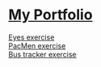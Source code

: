 # [My Portfolio](https://karimsayar.github.io/My-Portfolio-MIT/)
<a href ="https://karimsayar.github.io/Eyes/ </a>"> Eyes exercise </a> <br>
<a href ="https://karimsayar.github.io/PacMen-Exercice/"> PacMen exercise </a><br>
<a href ="https://karimsayar.github.io/MIT_Bus_Tracker_2/"> Bus tracker exercise </a><br>


